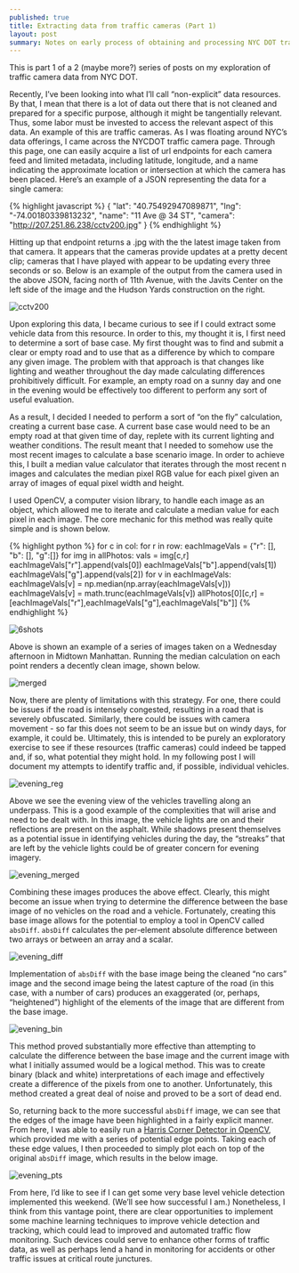 ```yaml
---
published: true
title: Extracting data from traffic cameras (Part 1)
layout: post
summary: Notes on early process of obtaining and processing NYC DOT traffic camera image streams
---
```


This is part 1 of a 2 (maybe more?) series of posts on my exploration of traffic camera data from NYC DOT.

Recently, I’ve been looking into what I’ll call “non-explicit” data resources. By that, I mean that there is a lot of data out there that is not cleaned and prepared for a specific purpose, although it might be tangentially relevant. Thus, some labor must be invested to access the relevant aspect of this data. An example of this are traffic cameras. As I was floating around NYC’s data offerings, I came across the NYCDOT traffic camera page. Through this page, one can easily acquire a list of url endpoints for each camera feed and limited metadata, including latitude, longitude, and a name indicating the approximate location or intersection at which the camera has been placed. Here’s an example of a JSON representing the data for a single camera:

{% highlight javascript %}
{
  "lat": "40.75492947089871",
  "lng": "-74.00180339813232",
  "name": "11 Ave @ 34 ST",
  "camera": "http://207.251.86.238/cctv200.jpg"
}
{% endhighlight %}

Hitting up that endpoint returns a .jpg with the the latest image taken from that camera. It appears that the cameras provide updates at a pretty decent clip; cameras that I have played with appear to be updating every three seconds or so. Below is an example of the output from the camera used in the above JSON, facing north of 11th Avenue, with the Javits Center on the left side of the image and the Hudson Yards construction on the right.

![cctv200](https://raw.githubusercontent.com/kuanb/kuanb.github.io/master/images/_posts/traffic-cameras/cctv200.png)

Upon exploring this data, I became curious to see if I could extract some vehicle data from this resource. In order to this, my thought it is, I first need to determine a sort of base case. My first thought was to find and submit a clear or empty road and to use that as a difference by which to compare any given image. The problem with that approach is that changes like lighting and weather throughout the day made calculating differences prohibitively difficult. For example, an empty road on a sunny day and one in the evening would be effectively too different to perform any sort of useful evaluation.

As a result, I decided I needed to perform a sort of “on the fly” calculation, creating a current base case. A current base case would need to be an empty road at that given time of day, replete with its current lighting and weather conditions. The result meant that I needed to somehow use the most recent images to calculate a base scenario image. In order to achieve this, I built a median value calculator that iterates through the most recent n images and calculates the median pixel RGB value for each pixel given an array of images of equal pixel width and height.

I used OpenCV, a computer vision library, to handle each image as an object, which allowed me to iterate and calculate a median value for each pixel in each image. The core mechanic for this method was really quite simple and is shown below.

{% highlight python %}
for c in col:
  for r in row:
    eachImageVals = {"r": [], "b": [], "g":[]}
    for img in allPhotos:
      vals = img[c,r]
      eachImageVals["r"].append(vals[0])
      eachImageVals["b"].append(vals[1])
      eachImageVals["g"].append(vals[2])
    for v in eachImageVals:
      eachImageVals[v] = np.median(np.array(eachImageVals[v]))
      eachImageVals[v] = math.trunc(eachImageVals[v])
    allPhotos[0][c,r] = [eachImageVals["r"],eachImageVals["g"],eachImageVals["b"]]
{% endhighlight %}

![6shots](https://raw.githubusercontent.com/kuanb/kuanb.github.io/master/images/_posts/traffic-cameras/6shots.png)

Above is shown an example of a series of images taken on a Wednesday afternoon in Midtown Manhattan. Running the median calculation on each point renders a decently clean image, shown below. 

![merged](https://raw.githubusercontent.com/kuanb/kuanb.github.io/master/images/_posts/traffic-cameras/merged.png)

Now, there are plenty of limitations with this strategy. For one, there could be issues if the road is intensely congested, resulting in a road that is severely obfuscated. Similarly, there could be issues with camera movement - so far this does not seem to be an issue but on windy days, for example, it could be. Ultimately, this is intended to be purely an exploratory exercise to see if these resources (traffic cameras) could indeed be tapped and, if so, what potential they might hold. In my following post I will document my attempts to identify traffic and, if possible, individual vehicles.

![evening_reg](https://raw.githubusercontent.com/kuanb/kuanb.github.io/master/images/_posts/traffic-cameras/evening_reg.png)

Above we see the evening view of the vehicles travelling along an underpass. This is a good example of the complexities that will arise and need to be dealt with. In this image, the vehicle lights are on and their reflections are present on the asphalt. While shadows present themselves as a potential issue in identifying vehicles during the day, the “streaks” that are left by the vehicle lights could be of greater concern for evening imagery.

![evening_merged](https://raw.githubusercontent.com/kuanb/kuanb.github.io/master/images/_posts/traffic-cameras/evening_merged.png)

Combining these images produces the above effect. Clearly, this might become an issue when trying to determine the difference between the base image of no vehicles on the road and a vehicle. Fortunately, creating this base image allows for the potential to employ a tool in OpenCV called `absDiff`. `absDiff` calculates the per-element absolute difference between two arrays or between an array and a scalar.

![evening_diff](https://raw.githubusercontent.com/kuanb/kuanb.github.io/master/images/_posts/traffic-cameras/evening_diff.png)

Implementation of `absDiff` with the base image being the cleaned “no cars” image and the second image being the latest capture of the road (in this case, with a number of cars) produces an exaggerated (or, perhaps, “heightened”) highlight of the elements of the image that are different from the base image. 

![evening_bin](https://raw.githubusercontent.com/kuanb/kuanb.github.io/master/images/_posts/traffic-cameras/evening_bin.png)

This method proved substantially more effective than attempting to calculate the difference between the base image and the current image with what I initially assumed would be a logical method. This was to create binary (black and white) interpretations of each image and effectively create a difference of the pixels from one to another. Unfortunately, this method created a great deal of noise and proved to be a sort of dead end.

So, returning back to the more successful `absDiff` image, we can see that the edges of the image have been highlighted in a fairly explicit manner. From here, I was able to easily run a [Harris Corner Detector in OpenCV](http://opencv-python-tutroals.readthedocs.org/en/latest/py_tutorials/py_feature2d/py_features_harris/py_features_harris.html), which provided me with a series of potential edge points. Taking each of these edge values, I then proceeded to simply plot each on top of the original `absDiff` image, which results in the below image.

![evening_pts](https://raw.githubusercontent.com/kuanb/kuanb.github.io/master/images/_posts/traffic-cameras/evening_pts.png)

From here, I’d like to see if I can get some very base level vehicle detection implemented this weekend. (We’ll see how successful I am.) Nonetheless, I think from this vantage point, there are clear opportunities to implement some machine learning techniques to improve vehicle detection and tracking, which could lead to improved and automated traffic flow monitoring. Such devices could serve to enhance other forms of traffic data, as well as perhaps lend a hand in monitoring for accidents or other traffic issues at critical route junctures.






